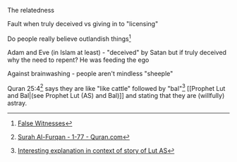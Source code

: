 
The relatedness

Fault when truly deceived vs giving in to "licensing" 

Do people really believe outlandish things[^1]

Adam and Eve (in Islam at least) - "deceived" by Satan but if truly deceived why the need to repent? He was feeding the ego


Against brainwashing - people aren't mindless "sheeple"

Quran 25:4[^2] says they are like "like cattle" followed by "bal"[^3] [[Prophet Lut and Bal|(see Prophet Lut (AS) and Bal)]] and stating that they are (willfully) astray.


[^1]: [False Witnesses](https://redsails.org/false-witnesses/)

[^2]: [Surah Al-Furqan - 1-77 - Quran.com](https://quran.com/25?startingVerse=4)
[^3]: [Interesting explanation in context of story of Lut AS](https://thefatalfeminist.com/2020/12/07/prophet-lut-a-s-and-bal-%D8%A8%D9%84-the-nahida-s-nisa-tafsir/#:~:text=%D8%A8%D9%84%20%E2%80%9Cbal%E2%80%9D%20is%20a%20retractive%20particle%20of%20digression)